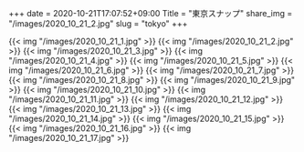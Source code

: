 +++
date  = 2020-10-21T17:07:52+09:00
Title = "東京スナップ"
share_img = "/images/2020_10_21_2.jpg"
slug = "tokyo"
+++

{{< img "/images/2020_10_21_1.jpg" >}}
{{< img "/images/2020_10_21_2.jpg" >}}
{{< img "/images/2020_10_21_3.jpg" >}}
{{< img "/images/2020_10_21_4.jpg" >}}
{{< img "/images/2020_10_21_5.jpg" >}}
{{< img "/images/2020_10_21_6.jpg" >}}
{{< img "/images/2020_10_21_7.jpg" >}}
{{< img "/images/2020_10_21_8.jpg" >}}
{{< img "/images/2020_10_21_9.jpg" >}}
{{< img "/images/2020_10_21_10.jpg" >}}
{{< img "/images/2020_10_21_11.jpg" >}}
{{< img "/images/2020_10_21_12.jpg" >}}
{{< img "/images/2020_10_21_13.jpg" >}}
{{< img "/images/2020_10_21_14.jpg" >}}
{{< img "/images/2020_10_21_15.jpg" >}}
{{< img "/images/2020_10_21_16.jpg" >}}
{{< img "/images/2020_10_21_17.jpg" >}}